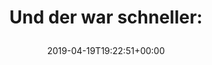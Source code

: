 ---
retweeted: false
source: <a href="http://www.samruston.co.uk" rel="nofollow">Flamingo for Android</a>
entities:
  hashtags: []
  symbols: []
  user_mentions: []
  urls:
  - url: https://t.co/ZHdsOOZQZj
    expanded_url: https://twitter.com/AP_Oddities/status/1119292334917804034
    display_url: twitter.com/AP_Oddities/st…
    indices:
    - '23'
    - '46'
  - url: https://t.co/SVkbrrBVuL
    expanded_url: https://twitter.com/bascht/status/1117733576047509504
    display_url: twitter.com/bascht/status/…
    indices:
    - '47'
    - '70'
display_text_range:
- '0'
- '70'
favorite_count: '1'
id_str: '1119320471764373504'
truncated: false
retweet_count: '0'
id: '1119320471764373504'
possibly_sensitive: false
created_at: Fri Apr 19 19:22:51 +0000 2019
favorited: false
full_text: 'Und der war schneller:'
lang: de
quote_url: https://twitter.com/bascht/status/1117733576047509504
tags:
- pesos/twitter
date: '2019-04-19T19:22:51+00:00'
src: https://twitter.com/bascht/status/1119320471764373504
original_url: https://twitter.com/bascht/status/1119320471764373504
type: twitter_tweet
text: 'Und der war schneller:'
title: 'Und der war schneller:

  '

---